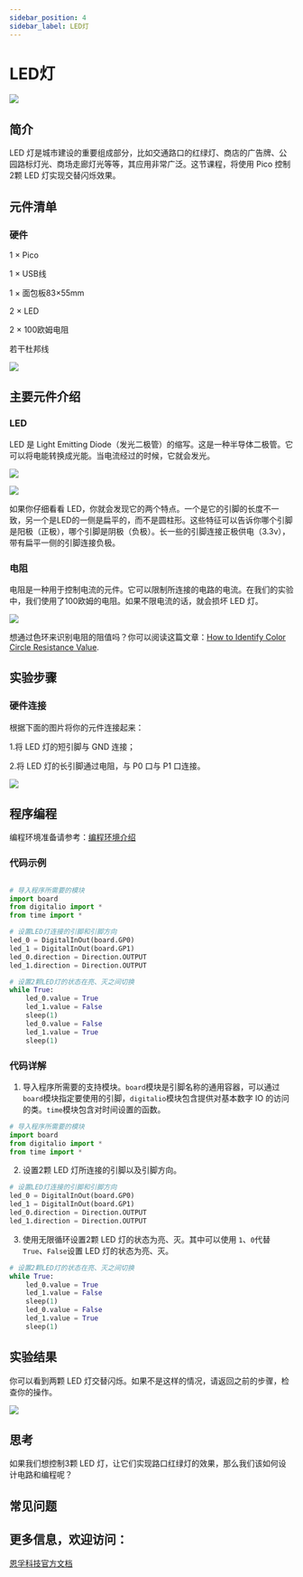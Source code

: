 ```yaml
---
sidebar_position: 4
sidebar_label: LED灯
---
```


# LED灯

![](https://wiki-media-ef.oss-cn-hongkong.aliyuncs.com/docs/pico/picoed/circuit-design/picoed-starter-kit/images/pico-ed-starter-kit-case-01-01.png)

## 简介

LED 灯是城市建设的重要组成部分，比如交通路口的红绿灯、商店的广告牌、公园路标灯光、商场走廊灯光等等，其应用非常广泛。这节课程，将使用 Pico 控制2颗 LED 灯实现交替闪烁效果。

## 元件清单

### 硬件

1 × Pico

1 × USB线

1 × 面包板83×55mm

2 × LED

2 × 100欧姆电阻

若干杜邦线

![](https://wiki-media-ef.oss-cn-hongkong.aliyuncs.com/docs/pico/pico-starter-kit/images/pico-starter-kit-case-01-02.png)

## 主要元件介绍

### LED
LED 是 Light Emitting Diode（发光二极管）的缩写。这是一种半导体二极管。它可以将电能转换成光能。当电流经过的时候，它就会发光。

![](https://wiki-media-ef.oss-cn-hongkong.aliyuncs.com/docs/pico/picoed/circuit-design/picoed-starter-kit/images/pico-ed-starter-kit-case-01-05.png)


![](https://wiki-media-ef.oss-cn-hongkong.aliyuncs.com/docs/pico/picoed/circuit-design/picoed-starter-kit/images/pico-ed-starter-kit-case-01-06.png)

如果你仔细看看 LED，你就会发现它的两个特点。一个是它的引脚的长度不一致，另一个是LED的一侧是扁平的，而不是圆柱形。这些特征可以告诉你哪个引脚是阳极（正极），哪个引脚是阴极（负极）。长一些的引脚连接正极供电（3.3v），带有扁平一侧的引脚连接负极。

### 电阻

电阻是一种用于控制电流的元件。它可以限制所连接的电路的电流。在我们的实验中，我们使用了100欧姆的电阻。如果不限电流的话，就会损坏 LED 灯。

![](https://wiki-media-ef.oss-cn-hongkong.aliyuncs.com/docs/pico/picoed/circuit-design/picoed-starter-kit/images/pico-ed-starter-kit-case-01-07.png)

想通过色环来识别电阻的阻值吗？你可以阅读这篇文章：[How to Identify Color Circle Resistance Value](https://www.elecfreaks.com/blog/how-to-identify-color-circle-resistance-value.html/).

## 实验步骤

### 硬件连接

根据下面的图片将你的元件连接起来：

1.将 LED 灯的短引脚与 GND 连接；

2.将 LED 灯的长引脚通过电阻，与 P0 口与 P1 口连接。

![](https://wiki-media-ef.oss-cn-hongkong.aliyuncs.com/docs/pico/pico-starter-kit/images/pico-starter-kit-case-01-08.png)

## 程序编程

编程环境准备请参考：[编程环境介绍](https://www.yuque.com/elecfreaks-learn/picoed/er7nuh)

### 代码示例

```python

# 导入程序所需要的模块
import board
from digitalio import *
from time import *

# 设置LED灯连接的引脚和引脚方向
led_0 = DigitalInOut(board.GP0)
led_1 = DigitalInOut(board.GP1)
led_0.direction = Direction.OUTPUT
led_1.direction = Direction.OUTPUT

# 设置2颗LED灯的状态在亮、灭之间切换
while True:
    led_0.value = True
    led_1.value = False
    sleep(1)
    led_0.value = False
    led_1.value = True
    sleep(1)

```

### 代码详解

1. 导入程序所需要的支持模块。`board`模块是引脚名称的通用容器，可以通过`board`模块指定要使用的引脚，`digitalio`模块包含提供对基本数字 IO 的访问的类。`time`模块包含对时间设置的函数。
```python
# 导入程序所需要的模块
import board
from digitalio import *
from time import *
```

2. 设置2颗 LED 灯所连接的引脚以及引脚方向。

```python
# 设置LED灯连接的引脚和引脚方向
led_0 = DigitalInOut(board.GP0)
led_1 = DigitalInOut(board.GP1)
led_0.direction = Direction.OUTPUT
led_1.direction = Direction.OUTPUT
```

3. 使用无限循环设置2颗 LED 灯的状态为亮、灭。其中可以使用 `1`、`0`代替`True`、`False`设置 LED 灯的状态为亮、灭。

```python
# 设置2颗LED灯的状态在亮、灭之间切换
while True:
    led_0.value = True
    led_1.value = False
    sleep(1)
    led_0.value = False
    led_1.value = True
    sleep(1)
```

## 实验结果

你可以看到两颗 LED 灯交替闪烁。如果不是这样的情况，请返回之前的步骤，检查你的操作。

![](https://wiki-media-ef.oss-cn-hongkong.aliyuncs.com/docs/pico/pico-starter-kit/images/pico-starter-kit-case-01.gif)

## 思考

如果我们想控制3颗 LED 灯，让它们实现路口红绿灯的效果，那么我们该如何设计电路和编程呢？

## 常见问题

## 更多信息，欢迎访问：
[恩孚科技官方文档](https://www.elecfreaks.com/learn-en/)
